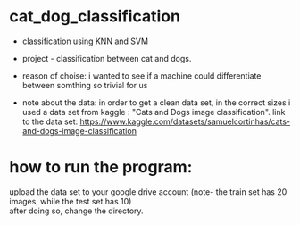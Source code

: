 # cat_dog_classification

* classification using KNN and SVM

* project - classification between cat and dogs. 
* reason of choise: i wanted to see if a machine could differentiate between somthing so trivial for us 
* note about the data: in order to get a clean data set, in the correct sizes i used a data set from kaggle : "Cats and Dogs image classification".
link to the data set: https://www.kaggle.com/datasets/samuelcortinhas/cats-and-dogs-image-classification

# how to run the program:
upload the data set to your google drive account (note- the train set has 20 images, while the test set has 10) <br/>
after doing so, change the directory. 

